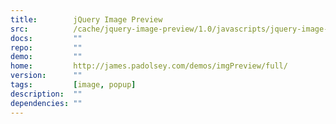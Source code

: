 ```yaml
---
title:        jQuery Image Preview
src:          /cache/jquery-image-preview/1.0/javascripts/jquery-image-preview.js
docs:         ""
repo:         ""
demo:         ""
home:         http://james.padolsey.com/demos/imgPreview/full/
version:      ""
tags:         [image, popup]
description:  ""
dependencies: ""
---
```


